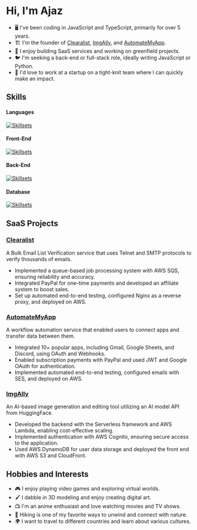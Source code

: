 # Hi, I'm Ajaz

- 🖥️ I've been coding in JavaScript and TypeScript, primarily for over 5 years.
- 🏗️ I'm the founder of [Clearalist](https://clearalist.com), [ImgAlly](https://imgally.com), and [AutomateMyApp](https://automatemyapp.com).
- 🦀 I enjoy building SaaS services and working on greenfield projects.
- 🐦 I'm seeking a back-end or full-stack role, ideally writing JavaScript or Python.
- 🎤 I'd love to work at a startup on a tight-knit team where I can quickly make an impact.

## Skills

#### Languages
[![Skillsets](https://skillicons.dev/icons?i=js,ts,py)](https://skillicons.dev)

#### Front-End
[![Skillsets](https://skillicons.dev/icons?i=react,vue,nextjs,nuxtjs,vite)](https://skillicons.dev)

#### Back-End
[![Skillsets](https://skillicons.dev/icons?i=nodejs,express,nestjs,flask,aws)](https://skillicons.dev)

#### Database
[![Skillsets](https://skillicons.dev/icons?i=mysql,postgres,mongodb)](https://skillicons.dev)

## SaaS Projects

### [Clearalist](https://clearalist.com)
A Bulk Email List Verification service that uses Telnet and SMTP protocols to verify thousands of emails.

- Implemented a queue-based job processing system with AWS SQS, ensuring reliability and accuracy.
- Integrated PayPal for one-time payments and developed an affiliate system to boost sales.
- Set up automated end-to-end testing, configured Nginx as a reverse proxy, and deployed on AWS.

### [AutomateMyApp](https://automatemyapp.com)
A workflow automation service that enabled users to connect apps and transfer data between them.

- Integrated 10+ popular apps, including Gmail, Google Sheets, and Discord, using OAuth and Webhooks.
- Enabled subscription payments with PayPal and used JWT and Google OAuth for authentication.
- Implemented automated end-to-end testing, configured emails with SES, and deployed on AWS.

### [ImgAlly](https://imgally.com)
An AI-based image generation and editing tool utilizing an AI model API from HuggingFace.

- Developed the backend with the Serverless framework and AWS Lambda, enabling cost-effective scaling.
- Implemented authentication with AWS Cognito, ensuring secure access to the application.
- Used AWS DynamoDB for user data storage and deployed the front end with AWS S3 and CloudFront.

## Hobbies and Interests

- 🎮 I enjoy playing video games and exploring virtual worlds.
- 🖌️ I dabble in 3D modeling and enjoy creating digital art.
- 📺 I'm an anime enthusiast and love watching movies and TV shows.
- 🥾 Hiking is one of my favorite ways to unwind and connect with nature.
- 🌍 I want to travel to different countries and learn about various cultures.
